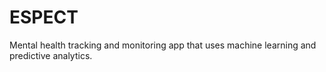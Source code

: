 # ESPECT
Mental health tracking and monitoring app that uses machine learning and predictive analytics.
